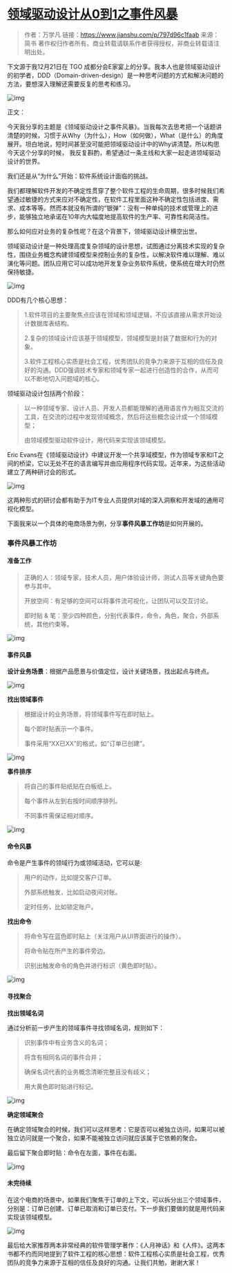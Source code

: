 # [领域驱动设计从0到1之事件风暴](https://www.jianshu.com/p/797d96c1faab)

> 作者：万学凡
> 链接：https://www.jianshu.com/p/797d96c1faab
> 来源：简书
> 著作权归作者所有。商业转载请联系作者获得授权，非商业转载请注明出处。

下文源于我12月21日在 TGO 成都分会E家宴上的分享。我本人也是领域驱动设计的初学者，DDD（Domain-driven-design）是一种思考问题的方式和解决问题的方法，要想深入理解还需要反复的思考和练习。

![img](.assets/2524941-2847669dd0b6a78b.webp)

正文：

今天我分享的主题是《领域驱动设计之事件风暴》。当我每次去思考把一个话题讲清楚的时候，习惯于从Why（为什么），How（如何做），What（是什么）的角度展开。坦白地说，短时间甚至没可能把领域驱动设计中的Why讲清楚。所以构思今天这个分享的时候， 我反复斟酌，希望通过一条主线和大家一起走进领域驱动设计的世界。

我们还是从“为什么”开始：软件系统设计面临的挑战。

我们都理解软件开发的不确定性贯穿了整个软件工程的生命周期，很多时候我们希望通过敏捷的方式来应对不确定性，在软件工程里面这种不确定性包括进度、需求、成本等等。然而本就没有所谓的“银弹”：没有一种单纯的技术或管理上的进步，能够独立地承诺在10年内大幅度地提高软件的生产率、可靠性和简洁性。

那么如何应对业务的复杂性呢？在这个背景下，领域驱动设计横空出世。

领域驱动设计是一种处理高度复杂领域的设计思想，试图通过分离技术实现的复杂性，围绕业务概念构建领域模型来控制业务的复杂性，以解决软件难以理解、难以演化等问题。团队应用它可以成功地开发复杂业务软件系统，使系统在增大时仍然保持敏捷。

![img](.assets/2524941-f13e949ae9fd01e4.webp)

DDD有几个核心思想：

> 1.软件项目的主要聚焦点应该在领域和领域逻辑，不应该直接从需求开始设计数据库表结构。
>
> 2.复杂的领域设计应该基于领域模型，领域模型是封装了数据和行为的对象。
>
> 3.软件工程核心实质是社会工程，优秀团队的竞争力来源于互相的信任及良好的沟通。DDD强调技术专家和领域专家一起进行创造性的合作，从而可以不断地切入问题域的核心。

领域驱动设计包括两个阶段：

> 以一种领域专家、设计人员、开发人员都能理解的通用语言作为相互交流的工具，在交流的过程中发现领域概念，然后将这些概念设计成一个领域模型；
>
> 由领域模型驱动软件设计，用代码来实现该领域模型。

Eric Evans在《领域驱动设计》中建议开发一个共享域模型，作为领域专家和IT之间的桥梁，它以无处不在的语言编写并由应用程序代码实现。近年来，为这些活动建立了两种研讨会的形式。

![img](.assets/2524941-e71ebb3c1fda6f9b.webp)

这两种形式的研讨会都有助于为IT专业人员提供对域的深入洞察和开发域的通用可视化模型。

下面我来以一个具体的电商场景为例，分享**事件风暴工作坊**是如何开展的。

### 事件风暴工作坊

#### **准备工作**

> 正确的人：领域专家，技术人员，用户体验设计师，测试人员等关键角色要参与其中。
>
> 开放空间：有足够的空间可以将事件流可视化，让团队可以交互讨论。
>
> 即时贴 & 笔：至少四种颜色，分别代表事件，命令，角色，聚合，外部系统，其他约束等。

![img](.assets/2524941-9a45b6c1350b79e4.webp)

#### **事件风暴**

**设计业务场景**：根据产品愿景与价值定位，设计关键场景，找出起点与终点。

![img](.assets/2524941-0a3ce8faeb07dd4c.webp)

**找出领域事件**

> 根据设计的业务场景，将领域事件写在即时贴上。
>
> 每个即时贴表示一个事件。
>
> 事件采用“XX已XX”的格式，如“订单已创建”。

![img](.assets/2524941-cce95d29d07deafc.webp)

**事件排序**

> 将自己的事件贴纸贴在白板纸上。
>
> 每个事件从左到右按时间顺序排列。
>
> 不同事件需保证相对顺序。

![img](.assets/2524941-aa5a6c822c32d02a.webp)

#### **命令风暴**

命令是产生事件的领域行为或领域活动，它可以是:

> 用户的动作，比如提交客户订单。
>
> 外部系统触发，比如启动夜间对账。
>
> 定时任务，比如锁定账户。

**找出命令**

> 将命令写在蓝色即时贴上（关注用户从UI界面进行的操作）。
>
> 将命令贴在所产生的事件旁边。
>
> 识别出触发命令的角色并进行标识（黄色即时贴）。

![img](.assets/2524941-7a2a85d94295e579.webp)

#### 寻找聚合

**找出领域名词**

通过分析前一步产生的领域事件寻找领域名词，规则如下：

> 识别事件中有业务含义的名词；
>
> 将含有相同名词的事件合并；
>
> 确保名词代表的业务概念清晰完整且没有歧义；
>
> 用大黄色即时贴进行标记。

![img](.assets/2524941-dc329da333fc1746.webp)

**确定领域聚合**

在确定领域聚合的时候，我们可以这样思考：它是否可以被独立访问，如果可以被独立访问就是一个聚合，如果不能被独立访问就应该属于它依赖的聚合。

最后留下聚合即时贴：命令在左面，事件在右面。

![img](.assets/2524941-7aea57f42d2e6592.webp)

#### 未完待续

在这个电商的场景中，如果我们聚焦于订单的上下文，可以拆分出三个领域事件，分别是：订单已创建、订单已取消和订单已支付。下一步我们要做的就是用代码来实现该领域模型。

![img](.assets/2524941-226b093e558f5cd8.webp)

最后给大家推荐两本非常经典的软件管理学著作：《人月神话》和《人件》。这两本书都不约而同地提到了软件工程的核心思想：软件工程核心实质是社会工程，优秀团队的竞争力来源于互相的信任及良好的沟通。让我们共勉，谢谢大家！